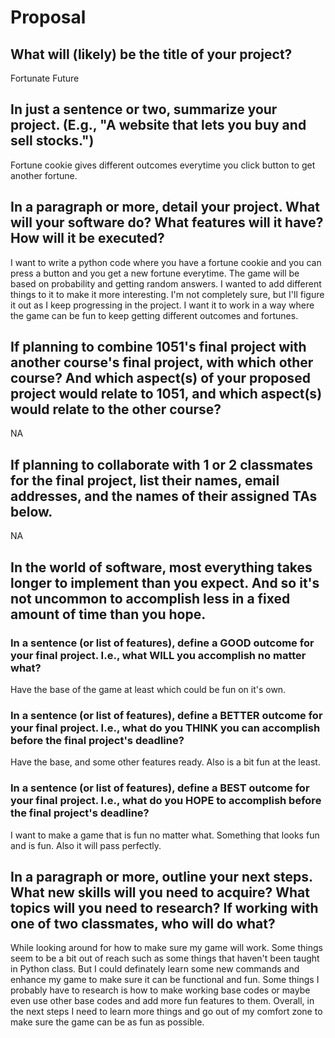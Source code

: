 # Proposal

## What will (likely) be the title of your project?

Fortunate Future

## In just a sentence or two, summarize your project. (E.g., "A website that lets you buy and sell stocks.")

Fortune cookie gives different outcomes everytime you click button to get another fortune.

## In a paragraph or more, detail your project. What will your software do? What features will it have? How will it be executed?

I want to write a python code where you have a fortune cookie and you can press a button and you get a new fortune everytime. The game will be based on probability and getting random answers. I wanted to add different things to it to make it more interesting. I'm not completely sure, but I'll figure it out as I keep progressing in the project. I want it to work in a way where the game can be fun to keep getting different outcomes and fortunes.


## If planning to combine 1051's final project with another course's final project, with which other course? And which aspect(s) of your proposed project would relate to 1051, and which aspect(s) would relate to the other course?

NA

## If planning to collaborate with 1 or 2 classmates for the final project, list their names, email addresses, and the names of their assigned TAs below.

NA

## In the world of software, most everything takes longer to implement than you expect. And so it's not uncommon to accomplish less in a fixed amount of time than you hope.

### In a sentence (or list of features), define a GOOD outcome for your final project. I.e., what WILL you accomplish no matter what?

Have the base of the game at least which could be fun on it's own.

### In a sentence (or list of features), define a BETTER outcome for your final project. I.e., what do you THINK you can accomplish before the final project's deadline?

Have the base, and some other features ready. Also is a bit fun at the least.

### In a sentence (or list of features), define a BEST outcome for your final project. I.e., what do you HOPE to accomplish before the final project's deadline?

I want to make a game that is fun no matter what. Something that looks fun and is fun. Also it will pass perfectly.

## In a paragraph or more, outline your next steps. What new skills will you need to acquire? What topics will you need to research? If working with one of two classmates, who will do what?

While looking around for how to make sure my game will work. Some things seem to be a bit out of reach such as some things that haven't been taught in Python class. But I could definately learn some new commands and enhance my game to make sure it can be functional and fun. Some things I probably have to research is how to make working base codes or maybe even use other base codes and add more fun features to them. Overall, in the next steps I need to learn more things and go out of my comfort zone to make sure the game can be as fun as possible. 
